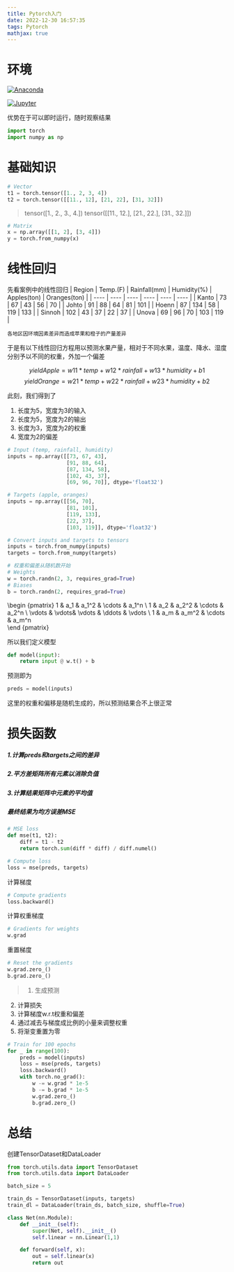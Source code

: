 ```yaml
---
title: Pytorch入门
date: 2022-12-30 16:57:35
tags: Pytorch
mathjax: true
---
```


# 环境

[![Anaconda](https://img.shields.io/badge/Anaconda-green?style=for-the-badge&logo=Anaconda&logoColor=white)](https://www.anaconda.com/downloads)

[![Jupyter](https://img.shields.io/badge/Jupyter-orange?style=for-the-badge&logo=Jupyter&logoColor=white)](https://jupyter.org/)

优势在于可以即时运行，随时观察结果

```python
import torch
import numpy as np
```


# 基础知识

```python
# Vector
t1 = torch.tensor([1., 2, 3, 4])
t2 = torch.tensor([[11., 12], [21, 22], [31, 32]])
```
> tensor([1., 2., 3., 4.])
> tensor([[11., 12.],
          [21., 22.],
          [31., 32.]])


```python
# Matrix
x = np.array([[1, 2], [3, 4]])
y = torch.from_numpy(x)
```

# 线性回归

先看案例中的线性回归
|  Region   | Temp.(F)  |  Rainfall(mm)   | Humidity(%)  |  Apples(ton)   | Oranges(ton)  |
|  ----  | ----  |  ----  | ----  |  ----  | ----  |
| Kanto  | 73 | 67  | 43 | 56  | 70 |
| Johto  | 91 | 88  | 64 | 81  | 101 |
| Hoenn  | 87 | 134  | 58 | 119  | 133 |
| Sinnoh  | 102 | 43  | 37 | 22  | 37 |
| Unova  | 69 | 96  | 70 | 103  | 119 |

`各地区因环境因素差异而造成苹果和橙子的产量差异`

于是有以下线性回归方程用以预测水果产量，相对于不同水果，温度、降水、湿度分别予以不同的权重，外加一个偏差

$$yieldApple = w11 * temp + w12 * rainfall + w13 * humidity + b1$$
$$yieldOrange = w21 * temp + w22 * rainfall + w23 * humidity + b2$$

此刻，我们得到了
1. 长度为5，宽度为3的输入
2. 长度为5，宽度为2的输出
3. 长度为3，宽度为2的权重
4. 宽度为2的偏差

```python
# Input (temp, rainfall, humidity)
inputs = np.array([[73, 67, 43],
                   [91, 88, 64],
                   [87, 134, 58],
                   [102, 43, 37],
                   [69, 96, 70]], dtype='float32')

# Targets (apple, oranges)
inputs = np.array([[56, 70],
                   [81, 101],
                   [119, 133],
                   [22, 37],
                   [103, 119]], dtype='float32')

# Convert inputs and targets to tensors
inputs = torch.from_numpy(inputs)
targets = torch.from_numpy(targets)

# 权重和偏差从随机数开始
# Weights 
w = torch.randn(2, 3, requires_grad=True)
# Biases
b = torch.randn(2, requires_grad=True)
```

\begin {pmatrix}
     1 & a_1 & a_1^2 & \cdots & a_1^n \\
     1 & a_2 & a_2^2 & \cdots & a_2^n \\
     \vdots  & \vdots& \vdots & \ddots & \vdots \\
     1 & a_m & a_m^2 & \cdots & a_m^n    
\end {pmatrix} 

所以我们定义模型
```python
def model(input):
    return input @ w.t() + b
```
预测即为
```python
preds = model(inputs)
```
这里的权重和偏移是随机生成的，所以预测结果合不上很正常

# 损失函数
##### 1.计算preds和targets之间的差异
##### 2.平方差矩阵所有元素以消除负值
##### 3.计算结果矩阵中元素的平均值
##### 最终结果为均方误差MSE

```python
# MSE loss
def mse(t1, t2):
    diff = t1 - t2
    return torch.sum(diff * diff) / diff.numel()

# Compute loss
loss = mse(preds, targets)
```

计算梯度

```python
# Compute gradients
loss.backward()
```

计算权重梯度

```python
# Gradients for weights
w.grad
```

重置梯度

```python
# Reset the gradients
w.grad.zero_()
b.grad.zero_()
```

> 1. 生成预测
  2. 计算损失
  3. 计算梯度w.r.t权重和偏差
  4. 通过减去与梯度成比例的小量来调整权重
  5. 将渐变重置为零

```python
# Train for 100 epochs
for _ in range(100):
    preds = model(inputs)
    loss = mse(preds, targets)
    loss.backward()
    with torch.no_grad():
        w -= w.grad * 1e-5
        b -= b.grad * 1e-5
        w.grad.zero_()
        b.grad.zero_()
```

# 总结

创建TensorDataset和DataLoader
```python
from torch.utils.data import TensorDataset
from torch.utils.data import DataLoader

batch_size = 5

train_ds = TensorDataset(inputs, targets)
train_dl = DataLoader(train_ds, batch_size, shuffle=True)
```

```python
class Net(nn.Module):
    def __init__(self):
        super(Net, self).__init__()
        self.linear = nn.Linear(1,1)

    def forward(self, x):
        out = self.linear(x)
        return out
```
